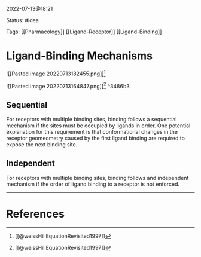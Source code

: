 2022-07-13@18:21

Status: #idea

Tags: [[Pharmacology]] [[Ligand-Receptor]] [[Ligand-Binding]]

# Ligand-Binding Mechanisms
![[Pasted image 20220713182455.png]][^1]

![[Pasted image 20220713164847.png]][^1] ^3486b3
## Sequential
For receptors with multiple binding sites, binding follows a sequential mechanism if the sites must be occupied by ligands in order. One potential explanation for this requirement is that conformational changes in the receptor geomeometry caused by the first ligand binding are required to expose the next binding site.

## Independent
For receptors with multiple binding sites, binding follows and independent mechanism if the order of ligand binding to a receptor is not enforced.




---
# References
[^1]: [[@weissHillEquationRevisited1997]]